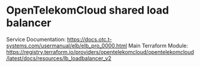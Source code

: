 # OpenTelekomCloud shared load balancer

Service Documentation: https://docs.otc.t-systems.com/usermanual/elb/elb_pro_0000.html
Main Terraform Module: https://registry.terraform.io/providers/opentelekomcloud/opentelekomcloud/latest/docs/resources/lb_loadbalancer_v2
